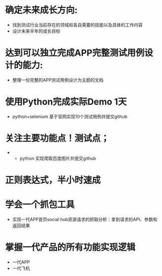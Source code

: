 # 确定未来成长方向:		
- 找到测试行业当前存在的领域和各自需要的技能以及具体的工作内容
- 设计未来半年的成长目标

# 达到可以独立完成APP完整测试用例设计的能力:	
- 整理一份完整的APP测试用例设计为主题的文档

# 使用Python完成实际Demo   1天
- python+selenium 基于官网实现10个测试用例并提交github 
 # 关注主要功能点！测试点；
- - python 实现爬取百度图片并提交github	
# 正则表达式，半小时速成 

# 学会一个抓包工具  
  - 实现一代APP首页social hub资源请求的抓取分析：拿到请求的API、参数和返回结果

# 掌握一代产品的所有功能实现逻辑 
- 一代APP	
- 一代飞机			
